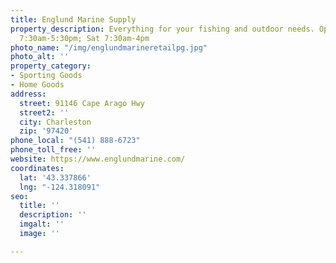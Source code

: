 ```yaml
---
title: Englund Marine Supply
property_description: Everything for your fishing and outdoor needs. Open Mon-Fri
  7:30am-5:30pm; Sat 7:30am-4pm
photo_name: "/img/englundmarineretailpg.jpg"
photo_alt: ''
property_category:
- Sporting Goods
- Home Goods
address:
  street: 91146 Cape Arago Hwy
  street2: ''
  city: Charleston
  zip: '97420'
phone_local: "(541) 888-6723"
phone_toll_free: ''
website: https://www.englundmarine.com/
coordinates:
  lat: '43.337866'
  lng: "-124.318091"
seo:
  title: ''
  description: ''
  imgalt: ''
  image: ''

---
```

